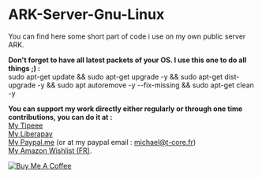 # ARK-Server-Gnu-Linux
You can find here some short part of code i use on my own public server ARK.

**Don't forget to have all latest packets of your OS.
I use this one to do all things ;) :** <br>
sudo apt-get update && sudo apt-get upgrade -y && sudo apt-get dist-upgrade -y && sudo apt autoremove -y --fix-missing && sudo apt-get clean -y

**You can support my work directly either regularly or through one time contributions, you can do it at :**<br>
[My Tipeee](https://www.tipeee.com/torvast)<br>
[My Liberapay](https://liberapay.com/Torvast/donate)<br>
[My Paypal.me](https://www.paypal.me/Torvast) (or at my paypal email : michael@t-core.fr)<br>
[My Amazon Wishlist (FR)](https://amzn.to/2GFwbD3).

<a href="https://www.buymeacoffee.com/torvast" target="_blank"><img src="https://www.buymeacoffee.com/assets/img/custom_images/black_img.png" alt="Buy Me A Coffee" style="height: auto !important;width: auto !important;" ></a>
